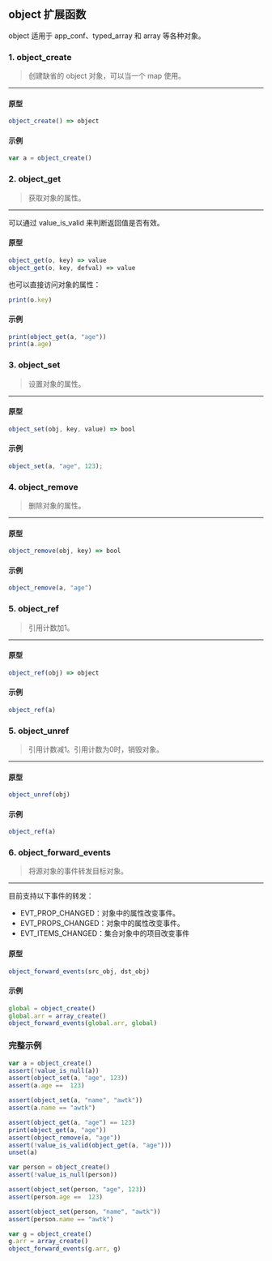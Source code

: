 ## object 扩展函数

object 适用于 app\_conf、typed\_array 和 array 等各种对象。

### 1. object\_create

> 创建缺省的 object 对象，可以当一个 map 使用。
----------------------------

#### 原型

```js
object_create() => object
```

#### 示例

```js
var a = object_create()
```

### 2. object\_get

> 获取对象的属性。
----------------------------

可以通过 value\_is\_valid 来判断返回值是否有效。

#### 原型

```js
object_get(o, key) => value
object_get(o, key, defval) => value
```

也可以直接访问对象的属性：

```js
print(o.key)
```

#### 示例

```js
print(object_get(a, "age"))
print(a.age)
```

### 3. object\_set

> 设置对象的属性。
----------------------------

#### 原型

```js
object_set(obj, key, value) => bool
```

#### 示例

```js
object_set(a, "age", 123);
```

### 4. object\_remove

> 删除对象的属性。 
----------------------------

#### 原型

```js
object_remove(obj, key) => bool
```

#### 示例

```js
object_remove(a, "age")
```

### 5. object\_ref

> 引用计数加1。 
----------------------------

#### 原型

```js
object_ref(obj) => object
```

#### 示例

```js
object_ref(a)
```

### 5. object\_unref

> 引用计数减1。引用计数为0时，销毁对象。 
----------------------------

#### 原型

```js
object_unref(obj)
```

#### 示例

```js
object_ref(a)
```

### 6. object\_forward\_events

> 将源对象的事件转发目标对象。 
----------------------------

目前支持以下事件的转发：

* EVT_PROP_CHANGED：对象中的属性改变事件。
* EVT_PROPS_CHANGED：对象中的属性改变事件。
* EVT_ITEMS_CHANGED：集合对象中的项目改变事件

#### 原型

```js
object_forward_events(src_obj, dst_obj)
```

#### 示例

```js
global = object_create()
global.arr = array_create()
object_forward_events(global.arr, global)
```

### 完整示例

```js
var a = object_create()
assert(!value_is_null(a))
assert(object_set(a, "age", 123))
assert(a.age ==  123)

assert(object_set(a, "name", "awtk"))
assert(a.name == "awtk")

assert(object_get(a, "age") == 123)
print(object_get(a, "age"))
assert(object_remove(a, "age"))
assert(!value_is_valid(object_get(a, "age")))
unset(a)

var person = object_create()
assert(!value_is_null(person))

assert(object_set(person, "age", 123))
assert(person.age ==  123)

assert(object_set(person, "name", "awtk"))
assert(person.name == "awtk")

var g = object_create()
g.arr = array_create()
object_forward_events(g.arr, g)
```
